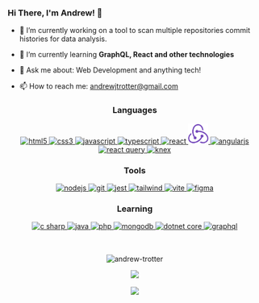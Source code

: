 ### Hi There, I'm Andrew! 👋



- 🔭 I’m currently working on a tool to scan multiple repositories commit histories for data analysis.

- 🌱 I’m currently learning **GraphQL, React and other technologies**

- 💬 Ask me about: Web Development and anything tech!

- 📫 How to reach me: andrewjtrotter@gmail.com

<div align="center">
  <h3>Languages</h3>
    <a href="https://www.w3.org/html/" target="_blank" rel="noreferrer">
      <img src="https://cdn.jsdelivr.net/gh/devicons/devicon/icons/html5/html5-original.svg" alt="html5" width="40" height="40"/>
    </a>
    <a href="https://www.w3schools.com/css/" target="_blank" rel="noreferrer">
      <img src="https://cdn.jsdelivr.net/gh/devicons/devicon/icons/css3/css3-original.svg" alt="css3" width="40" height="40"/>
    </a>
    <a href="https://developer.mozilla.org/en-US/docs/Web/JavaScript" target="_blank" rel="noreferrer">
      <img src="https://cdn.jsdelivr.net/gh/devicons/devicon/icons/javascript/javascript-plain.svg" alt="javascript" width="40" height="40"/>
    </a>
    <a href="https://www.typescriptlang.org/" target="_blank" rel="noreferrer">
      <img src="https://cdn.jsdelivr.net/gh/devicons/devicon/icons/typescript/typescript-plain.svg" alt="typescript" width="40" height="40"/>
    </a>
   <a href="https://reactjs.org/" target="_blank" rel="noreferrer">
      <img src="https://cdn.jsdelivr.net/gh/devicons/devicon/icons/react/react-original-wordmark.svg" alt="react" width="40" height="40"/>
    </a>
    <a href="https://redux.js.org" target="_blank" rel="noreferrer">
      <img src="https://raw.githubusercontent.com/devicons/devicon/master/icons/redux/redux-original.svg" alt="redux" width="40" height="40"/>
    </a>
    <a href="https://angular.io/" target="_blank" rel="noreferrer">
    <img src="https://cdn.jsdelivr.net/gh/devicons/devicon/icons/angularjs/angularjs-original.svg" alt="angularjs" width="40" height="40">
    </a>
    <a href="https://tanstack.com/query/v3/" target="_blank" rel="noreferrer">
      <img src="https://seeklogo.com/images/R/react-query-logo-1340EA4CE9-seeklogo.com.png" alt="react query" width="40" height="40"/>
    </a>
    <a href="https://knexjs.org" target="_blank" rel="noreferrer">
      <img src="https://seeklogo.com/images/K/knexjs-logo-30104DC5C6-seeklogo.com.png" alt="knex" width="40" height="40"/>
    </a>
    <h3>Tools</h3>
    <a href="https://nodejs.org" target="_blank" rel="noreferrer">
      <img src="https://cdn.jsdelivr.net/gh/devicons/devicon/icons/nodejs/nodejs-plain-wordmark.svg" alt="nodejs" width="40" height="40"/>
    </a>
    <a href="https://git-scm.com/" target="_blank" rel="noreferrer">
      <img src="https://cdn.jsdelivr.net/gh/devicons/devicon/icons/git/git-original.svg" alt="git" width="40" height="40"/>
    </a>
    <a href="https://jestjs.io" target="_blank" rel="noreferrer">
      <img src="https://cdn.jsdelivr.net/gh/devicons/devicon/icons/jest/jest-plain.svg" alt="jest" width="40" height="40"/>
    </a>
    <a href="https://tailwindcss.com/" target="_blank" rel="noreferrer">
      <img src="https://cdn.jsdelivr.net/gh/devicons/devicon/icons/tailwindcss/tailwindcss-plain.svg" alt="tailwind" width="40" height="40"/>
    </a>
    <a href="https://vitejs.dev/" target="_blank" rel="noreferrer">
      <img src="https://seeklogo.com/images/V/vite-logo-BFD4283991-seeklogo.com.png" alt="vite" width="40" height="40"/>
    </a>
    <a href="https://www.figma.com/" target="_blank" rel="noreferrer">
      <img src="https://cdn.jsdelivr.net/gh/devicons/devicon/icons/figma/figma-original.svg" alt="figma" width="40" height="40"/>
    </a>
    <h3>Learning</h3>
    <a href="https://learn.microsoft.com/en-us/dotnet/csharp/" target="_blank" rel="noreferrer">
      <img src="https://cdn.jsdelivr.net/gh/devicons/devicon/icons/csharp/csharp-original.svg" alt="c sharp" width="40" height="40">
    </a>
    <a href="" target="_blank" rel="noreferrer">
      <img src="https://cdn.jsdelivr.net/gh/devicons/devicon/icons/java/java-original-wordmark.svg" alt="java" width="40" height="40">
      </a>
    <a href="https://www.php.net/" target="_blank" rel="noreferrer">
      <img src="https://cdn.jsdelivr.net/gh/devicons/devicon/icons/php/php-plain.svg" alt="php" width="40" height="40">
    </a>
    <a href="https://www.mongodb.com/" target="_blank" rel="noreferrer">
      <img src="https://cdn.jsdelivr.net/gh/devicons/devicon/icons/mongodb/mongodb-plain-wordmark.svg" alt="mongodb" width="40" height="40">
    </a>
      <a href="https://dotnet.microsoft.com/en-us/" target="_blank" rel="noreferrer">
      <img src="https://cdn.jsdelivr.net/gh/devicons/devicon/icons/dotnetcore/dotnetcore-original.svg" alt="dotnet core" width="40" height="40">
    </a>
    <a href="https://graphql.org/" target="_blank" rel="noreferrer">
      <img src="https://cdn.jsdelivr.net/gh/devicons/devicon/icons/graphql/graphql-plain-wordmark.svg" alt="graphql" width="40" height="40">
    </a>
</div>

<p align="center">
<br /><br />
  <img src="https://github-readme-stats.vercel.app/api/top-langs?username=andrew-trotter&show_icons=true&locale=en&size_weight=0.5&count_weight=0.5&layout=donut&bg_color=101827&title_color=FFFFFF&text_color=de00ff" alt="andrew-trotter" style="" />
</p><p align="center">
<img src="https://github-readme-stats.vercel.app/api?username=andrew-trotter&show_icons=true&rank_icon=github&bg_color=101827&title_color=FFFFFF&text_color=de00ff&icon_color=CCCCCC" style="height: 200px width: 600px;"/>
</p>


<p align="center">
<img src="https://github-readme-stats.vercel.app/api/wakatime?username=andrewtrotter" />
</p>
